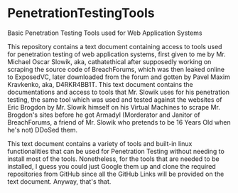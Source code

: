 # PenetrationTestingTools
Basic Penetration Testing Tools used for Web Application Systems

This repository contains a text document containing access to tools used for penetration testing of web application systems, first given to me by Mr. Michael Oscar Slowik, aka, cathatethical after supposedly working on scraping the source code of BreachForums, which was then leaked online to ExposedVC, later downloaded from the forum and gotten by Pavel Maxim Kravkenko, aka, D4RKR4BB1T. This text document contains the documentations and access to tools that Mr. Slowik uses for his penetration testing, the same tool which was used and tested against the websites of Eric Brogdon by Mr. Slowik himself on his Virtual Machines to scrape Mr. Brogdon's sites before he got Armadyl (Morderator and Janitor of BreachForums, a friend of Mr. Slowik who pretends to be 16 Years Old when he's not) DDoSed them.

This text document contains a variety of tools and built-in linux functionalities that can be used for Penetration Testing without needing to install most of the tools. Nonetheless, for the tools that are needed to be installed, I guess you could just Google them up and clone the required repositories from GitHub since all the GitHub Links will be provided on the text document. Anyway, that's that.
